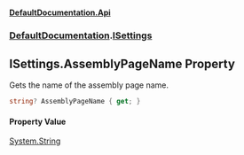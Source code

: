 #### [DefaultDocumentation.Api](index.md 'index')
### [DefaultDocumentation](index.md#DefaultDocumentation 'DefaultDocumentation').[ISettings](ISettings.md 'DefaultDocumentation.ISettings')

## ISettings.AssemblyPageName Property

Gets the name of the assembly page name.

```csharp
string? AssemblyPageName { get; }
```

#### Property Value
[System.String](https_//docs.microsoft.com/en-us/dotnet/api/System.String 'System.String')